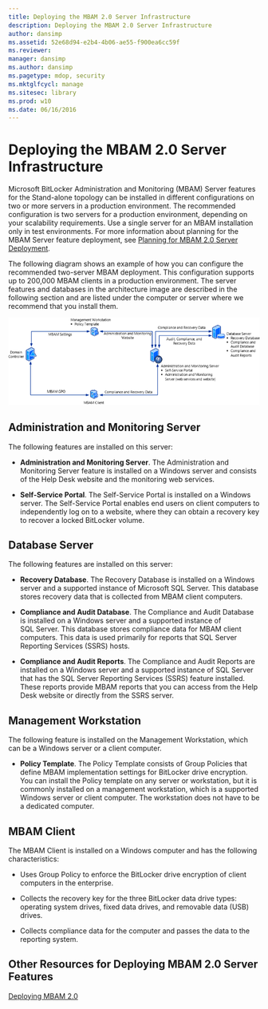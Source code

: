 ```yaml
---
title: Deploying the MBAM 2.0 Server Infrastructure
description: Deploying the MBAM 2.0 Server Infrastructure
author: dansimp
ms.assetid: 52e68d94-e2b4-4b06-ae55-f900ea6cc59f
ms.reviewer: 
manager: dansimp
ms.author: dansimp
ms.pagetype: mdop, security
ms.mktglfcycl: manage
ms.sitesec: library
ms.prod: w10
ms.date: 06/16/2016
---
```



# Deploying the MBAM 2.0 Server Infrastructure


Microsoft BitLocker Administration and Monitoring (MBAM) Server features for the Stand-alone topology can be installed in different configurations on two or more servers in a production environment. The recommended configuration is two servers for a production environment, depending on your scalability requirements. Use a single server for an MBAM installation only in test environments. For more information about planning for the MBAM Server feature deployment, see [Planning for MBAM 2.0 Server Deployment](planning-for-mbam-20-server-deployment-mbam-2.md).

The following diagram shows an example of how you can configure the recommended two-server MBAM deployment. This configuration supports up to 200,000 MBAM clients in a production environment. The server features and databases in the architecture image are described in the following section and are listed under the computer or server where we recommend that you install them.

![mbam 2 two-server deployment topology](images/mbam2-3-servers.gif)

## Administration and Monitoring Server


The following features are installed on this server:

-   **Administration and Monitoring Server**. The Administration and Monitoring Server feature is installed on a Windows server and consists of the Help Desk website and the monitoring web services.

-   **Self-Service Portal**. The Self-Service Portal is installed on a Windows server. The Self-Service Portal enables end users on client computers to independently log on to a website, where they can obtain a recovery key to recover a locked BitLocker volume.

## Database Server


The following features are installed on this server:

-   **Recovery Database**. The Recovery Database is installed on a Windows server and a supported instance of Microsoft SQL Server. This database stores recovery data that is collected from MBAM client computers.

-   **Compliance and Audit Database**. The Compliance and Audit Database is installed on a Windows server and a supported instance of SQL Server. This database stores compliance data for MBAM client computers. This data is used primarily for reports that SQL Server Reporting Services (SSRS) hosts.

-   **Compliance and Audit Reports**. The Compliance and Audit Reports are installed on a Windows server and a supported instance of SQL Server that has the SQL Server Reporting Services (SSRS) feature installed. These reports provide MBAM reports that you can access from the Help Desk website or directly from the SSRS server.

## Management Workstation


The following feature is installed on the Management Workstation, which can be a Windows server or a client computer.

-   **Policy Template**. The Policy Template consists of Group Policies that define MBAM implementation settings for BitLocker drive encryption. You can install the Policy template on any server or workstation, but it is commonly installed on a management workstation, which is a supported Windows server or client computer. The workstation does not have to be a dedicated computer.

## <a href="" id="---------mbam-client"></a> MBAM Client


The MBAM Client is installed on a Windows computer and has the following characteristics:

-   Uses Group Policy to enforce the BitLocker drive encryption of client computers in the enterprise.

-   Collects the recovery key for the three BitLocker data drive types: operating system drives, fixed data drives, and removable data (USB) drives.

-   Collects compliance data for the computer and passes the data to the reporting system.

## Other Resources for Deploying MBAM 2.0 Server Features


[Deploying MBAM 2.0](deploying-mbam-20-mbam-2.md)

 

 





